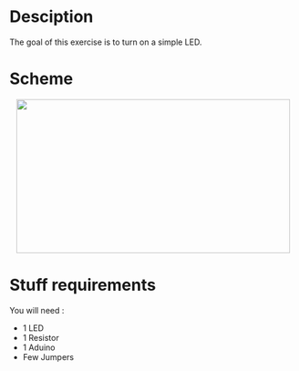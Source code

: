 # Desciption 

The goal of this exercise is to turn on a simple LED.

# Scheme

<p align="center">
  <img width="480" height="270" src="https://github.com/Dexmos/Arduino-Workshop-I/blob/master/2-BlinkSimpleLED/Scheme/Scheme.jpg">
</p>

# Stuff requirements

You will need :
* 1 LED
* 1 Resistor
* 1 Aduino
* Few Jumpers
